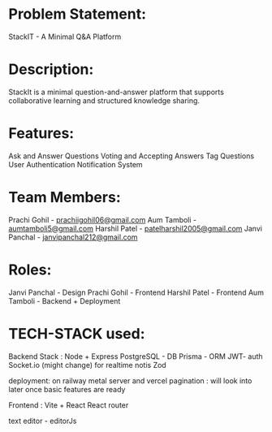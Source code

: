 # Problem Statement:
StackIT - A Minimal Q&A Platform

# Description:
StackIt is a minimal question-and-answer platform that supports collaborative learning and structured knowledge sharing.

# Features:
Ask and Answer Questions
Voting and Accepting Answers
Tag Questions
User Authentication
Notification System

# Team Members:
Prachi Gohil  - prachiigohil06@gmail.com
Aum Tamboli   - aumtamboli5@gmail.com
Harshil Patel - patelharshil2005@gmail.com
Janvi Panchal - janvipanchal212@gmail.com

# Roles:
Janvi Panchal - Design
Prachi Gohil  - Frontend
Harshil Patel - Frontend
Aum Tamboli   - Backend + Deployment

# TECH-STACK used:
Backend Stack :
Node + Express
PostgreSQL - DB
Prisma - ORM
JWT- auth
Socket.io (might change) for realtime notis
Zod

deployment: on railway metal server and vercel 
pagination : will look into later once basic features are ready

Frontend :
Vite + React 
React router

text editor - editorJs